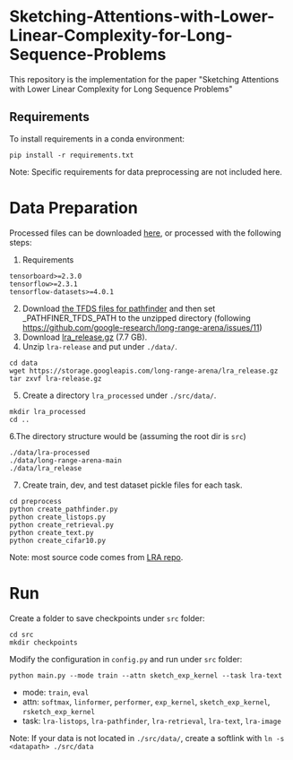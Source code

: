 # Sketching-Attentions-with-Lower-Linear-Complexity-for-Long-Sequence-Problems
This repository is the implementation for the paper "Sketching Attentions with Lower Linear Complexity for Long Sequence Problems"


## Requirements

To install requirements in a conda environment:

```
pip install -r requirements.txt
```

Note: Specific requirements for data preprocessing are not included here.


# Data Preparation

Processed files can be downloaded [here](https://drive.google.com/drive/folders/1rE0SjpeFKPFtgmWWjYCoIMz91UozHWWC?usp=sharing), or processed with the following steps:

1. Requirements

```
tensorboard>=2.3.0
tensorflow>=2.3.1
tensorflow-datasets>=4.0.1
```

2. Download [the TFDS files for pathfinder](https://storage.cloud.google.com/long-range-arena/pathfinder_tfds.gz) and then set _PATHFINER_TFDS_PATH to the unzipped directory (following https://github.com/google-research/long-range-arena/issues/11)
3. Download [lra_release.gz](https://storage.googleapis.com/long-range-arena/lra_release.gz) (7.7 GB).
4. Unzip `lra-release` and put under `./data/`.

```
cd data
wget https://storage.googleapis.com/long-range-arena/lra_release.gz
tar zxvf lra-release.gz 
```

5. Create a directory `lra_processed` under `./src/data/`.

```
mkdir lra_processed
cd ..
```

6.The directory structure would be (assuming the root dir is `src`)

```
./data/lra-processed
./data/long-range-arena-main
./data/lra_release
```

7. Create train, dev, and test dataset pickle files for each task.

```
cd preprocess
python create_pathfinder.py
python create_listops.py
python create_retrieval.py
python create_text.py
python create_cifar10.py
```

Note: most source code comes from [LRA repo](https://github.com/google-research/long-range-arena).



# Run 

Create a folder to save checkpoints under `src` folder: 

```
cd src
mkdir checkpoints
```

Modify the configuration in `config.py` and run under `src` folder:

```
python main.py --mode train --attn sketch_exp_kernel --task lra-text
```

- mode: `train`, `eval`
- attn: `softmax`, `linformer`, `performer`, `exp_kernel`, `sketch_exp_kernel`, `rsketch_exp_kernel`
- task: `lra-listops`, `lra-pathfinder`, `lra-retrieval`, `lra-text`, `lra-image`


Note: If your data is not located in `./src/data/`, create a softlink with `ln -s <datapath> ./src/data`

